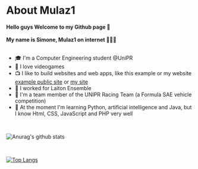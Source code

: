 # About Mulaz1
 __Hello guys Welcome to my Github page 👐__<br><br>
 __My name is __Simone__, Mulaz1 on internet 👻🇮🇹__<br><br>

* 🎓 I'm a Computer Engineering student @UniPR
* 👾 I love videogames  
* 📺 I like to build websites and web apps, like this example or my website [example public site](http://apptemp.mulazlab.com) or [my site](http://mulaz1.github.io)
* 🔨 I worked for Laiton Ensemble
* 🚗 I'm a team member of the UNIPR Racing Team (a Formula SAE vehicle competition)
* 🚀 At the moment I'm learning Python, artificial intelligence and Java, but I know Html, CSS, JavaScript and PHP very well

<br>

![Anurag's github stats](https://github-readme-stats.vercel.app/api?username=mulaz1&show_icons=true)

<br>

[![Top Langs](https://github-readme-stats.vercel.app/api/top-langs/?username=mulaz1&layout=compact)](https://github.com/anuraghazra/github-readme-stats)

